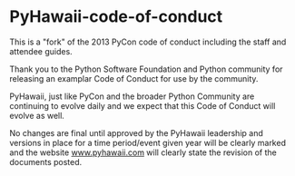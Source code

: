 PyHawaii-code-of-conduct
=====================

This is a "fork" of the 2013 PyCon code of conduct including the staff and attendee guides. 

Thank you to the Python Software Foundation and Python community for releasing an examplar Code of Conduct for use by the
community.

PyHawaii, just like PyCon and the broader Python Community are continuing to evolve daily and we expect that this 
Code of Conduct will evolve as well.

No changes are final until approved by the PyHawaii leadership and versions in place for a time period/event given year will
be clearly marked and the website www.pyhawaii.com will clearly state the revision of the documents posted.
